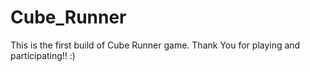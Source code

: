 # Cube_Runner
This is the first build of Cube Runner game.
Thank You for playing and participating!!  :)
